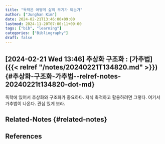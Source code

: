 ```yaml
---
title: "독학은 어떻게 삶의 무기가 되는가"
author: ["Junghan Kim"]
date: 2024-02-21T13:46:00+09:00
lastmod: 2024-11-20T07:00:11+09:00
tags: ["bib", "learning"]
categories: ["Bibliography"]
draft: false
---
```


## <span class="timestamp-wrapper"><span class="timestamp">[2024-02-21 Wed 13:46] </span></span> 추상화 구조화  : [가추법]({{< relref "/notes/20240221T134820.md" >}}) {#추상화-구조화-가추법--relref-notes-20240221t134820-dot-md}

독학에 있어서 추상화와 구조화가 중요하다. 지식 축적하고 활용하려면 그렇다. 여기서 가추법이 나온다. 관심 있게 보라.


## Related-Notes {#related-notes}

## References

<style>.csl-entry{text-indent: -1.5em; margin-left: 1.5em;}</style><div class="csl-bib-body">
</div>
